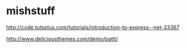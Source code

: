 # mishstuff

http://code.tutsplus.com/tutorials/introduction-to-express--net-33367

http://www.deliciousthemes.com/demo/patti/
